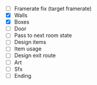 - [ ] Framerate fix (target framerate)
- [x] Walls
- [x] Boxes
- [ ] Door
- [ ] Pass to next room state
- [ ] Design items
- [ ] Item usage
- [ ] Design exit route
- [ ] Art
- [ ] Sfx
- [ ] Ending
